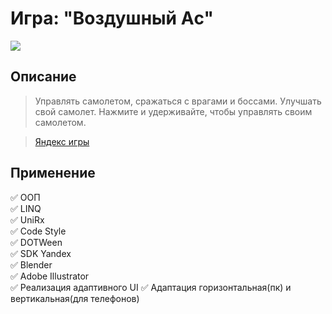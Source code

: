 # Игра: "Воздушный Aс"
![](https://avatars.mds.yandex.net/get-games/1881364/2a0000018c3a81f4d3e5b732e379f3f75c92/pjpg128x128)
## Описание
> Управлять самолетом, сражаться с врагами и боссами.
> Улучшать свой самолет.
> Нажмите и удерживайте, чтобы управлять своим самолетом.

>[Яндекс игры](https://yandex.ru/games/#app=274406)

## Применение 

:white_check_mark: ООП    
:white_check_mark: LINQ    
:white_check_mark: UniRx    
:white_check_mark: Code Style     
:white_check_mark: DOTWeen    
:white_check_mark: SDK Yandex    
:white_check_mark: Blender     
:white_check_mark: Adobe Illustrator    
:white_check_mark: Реализация адаптивного UI 
:white_check_mark: Адаптация горизонтальная(пк) и вертикальная(для телефонов)
